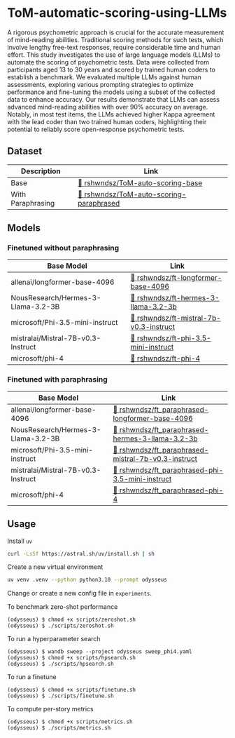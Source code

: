 # ToM-automatic-scoring-using-LLMs

A rigorous psychometric approach is crucial for the accurate measurement of mind-reading abilities. Traditional scoring methods for such tests, which involve lengthy free-text responses, require considerable time and human effort. This study investigates the use of large language models (LLMs) to automate the scoring of psychometric tests. Data were collected from participants aged 13 to 30 years and scored by trained human coders to establish a benchmark. We evaluated multiple LLMs against human assessments, exploring various prompting strategies to optimize performance and fine-tuning the models using a subset of the collected data to enhance accuracy. Our results demonstrate that LLMs can assess advanced mind-reading abilities with over 90\% accuracy on average. Notably, in most test items, the LLMs achieved higher Kappa agreement with the lead coder than two trained human coders, highlighting their potential to reliably score open-response psychometric tests.

## Dataset
| Description | Link |
| ------------- | ------------- |
| Base  | [🤗 rshwndsz/ToM-auto-scoring-base](https://huggingface.co/datasets/rshwndsz/ToM-auto-scoring-base) |
| With Paraphrasing  | [🤗 rshwndsz/ToM-auto-scoring-paraphrased](https://huggingface.co/datasets/rshwndsz/ToM-auto-scoring-paraphrased)  |

## Models

### Finetuned without paraphrasing 
| Base Model  | Link |
| ------------- | ------------- |
| allenai/longformer-base-4096  | [🤗 rshwndsz/ft-longformer-base-4096](https://huggingface.co/rshwndsz/ft-longformer-base-4096) |
| NousResearch/Hermes-3-Llama-3.2-3B  | [🤗 rshwndsz/ft-hermes-3-llama-3.2-3b](https://huggingface.co/rshwndsz/ft-hermes-3-llama-3.2-3b)  |
| microsoft/Phi-3.5-mini-instruct | [🤗 rshwndsz/ft-mistral-7b-v0.3-instruct](https://huggingface.co/rshwndsz/ft-mistral-7b-v0.3-instruct) |
| mistralai/Mistral-7B-v0.3-Instruct | [🤗 rshwndsz/ft-phi-3.5-mini-instruct](https://huggingface.co/rshwndsz/ft-phi-3.5-mini-instruct) |
| microsoft/phi-4 | [🤗 rshwndsz/ft-phi-4](https://huggingface.co/rshwndsz/ft-phi-4) |

### Finetuned with paraphrasing
| Base Model  | Link |
| ------------- | ------------- |
| allenai/longformer-base-4096  | [🤗 rshwndsz/ft_paraphrased-longformer-base-4096](https://huggingface.co/rshwndsz/ft_paraphrased-longformer-base-4096) |
| NousResearch/Hermes-3-Llama-3.2-3B  | [🤗 rshwndsz/ft_paraphrased-hermes-3-llama-3.2-3b](https://huggingface.co/rshwndsz/ft_paraphrased-hermes-3-llama-3.2-3b)  |
| microsoft/Phi-3.5-mini-instruct | [🤗 rshwndsz/ft_paraphrased-mistral-7b-v0.3-instruct](https://huggingface.co/rshwndsz/ft_paraphrased-mistral-7b-v0.3-instruct) |
| mistralai/Mistral-7B-v0.3-Instruct | [🤗 rshwndsz/ft_paraphrased-phi-3.5-mini-instruct](https://huggingface.co/rshwndsz/ft_paraphrased-phi-3.5-mini-instruct) |
| microsoft/phi-4 | [🤗 rshwndsz/ft_paraphrased-phi-4](https://huggingface.co/rshwndsz/ft_paraphrased-phi-4) |

## Usage

Install `uv`

```bash
curl -LsSf https://astral.sh/uv/install.sh | sh
```

Create a new virtual environment 
```bash
uv venv .venv --python python3.10 --prompt odysseus
```

Change or create a new config file in `experiments`.

To benchmark zero-shot performance

```console
(odysseus) $ chmod +x scripts/zeroshot.sh
(odysseus) $ ./scripts/zeroshot.sh
```

To run a hyperparameter search
```console
(odysseus) $ wandb sweep --project odysseus sweep_phi4.yaml
(odysseus) $ chmod +x scripts/hpsearch.sh
(odysseus) $ ./scripts/hpsearch.sh
```

To run a finetune
```console
(odysseus) $ chmod +x scripts/finetune.sh
(odysseus) $ ./scripts/finetune.sh 
```

To compute per-story metrics
```console
(odysseus) $ chmod +x scripts/metrics.sh
(odysseus) $ ./scripts/metrics.sh
```

